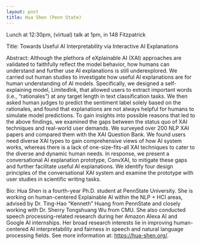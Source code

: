 ```yaml
---
layout: post
title: Hua Shen (Penn State)
---
```


Lunch at 12:30pm, (virtual) talk at 1pm, in 148 Fitzpatrick

Title: Towards Useful AI Interpretability via Interactive AI Explanations

Abstract: Although the plethora of eXplainable AI (XAI) approaches are validated to faithfully reflect the model behavior, how humans can understand and further use AI explanations is still underexplored. We carried out human studies to investigate how useful AI explanations are for human understanding of AI models. Specifically, we designed a self-explaining model, LimitedInk, that allowed users to extract important words (i.e., “rationales”) at any target length in text classification tasks. We then asked human judges to predict the sentiment label solely based on the rationales, and found that explanations are not always helpful for humans to simulate model predictions. To gain insights into possible reasons that led to the above findings, we examined the gaps between the status quo of XAI techniques and real-world user demands. We surveyed over 200 NLP XAI papers and compared them with the XAI Question Bank. We found users need diverse XAI types to gain comprehensive views of how AI system works, whereas there is a lack of one-size-fits-all XAI techniques to cater to the diverse and dynamic human needs. In response, we present a conversational AI explanation prototype, ConvXAI, to mitigate these gaps and further facilitate useful AI explanations. We identify four design principles of the conversational XAI system and examine the prototype with user studies in scientific writing tasks.

Bio: Hua Shen is a fourth-year Ph.D. student at PennState University. She is working on human-centered Explainable AI within the NLP + HCI areas, advised by Dr. Ting-Hao “Kenneth” Huang from PennState and closely working with Dr. Sherry Tongshuang Wu from CMU. She also conducted speech processing-related research during her Amazon Alexa AI and Google AI internships. Her broad research interests lie in improving human-centered AI interpretability and fairness in speech and natural language processing fields. See more information at: https://hua-shen.org/.
